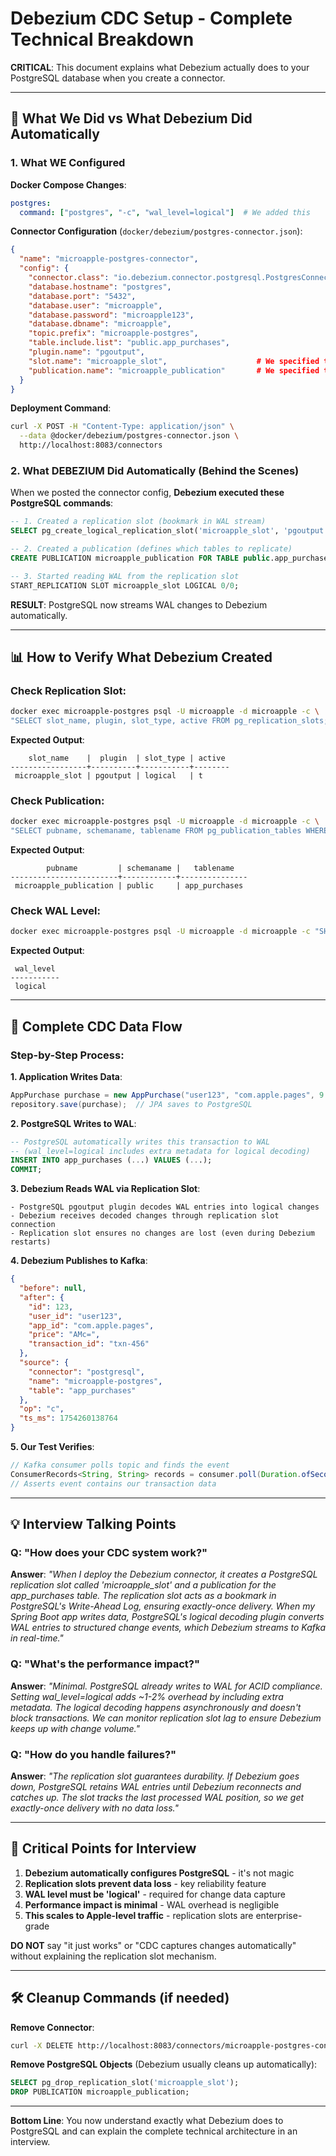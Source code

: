 # Debezium CDC Setup - Complete Technical Breakdown

**CRITICAL**: This document explains what Debezium actually does to your PostgreSQL database when you create a connector.

---

## 🚨 **What We Did vs What Debezium Did Automatically**

### **1. What WE Configured**

**Docker Compose Changes**:
```yaml
postgres:
  command: ["postgres", "-c", "wal_level=logical"]  # We added this
```

**Connector Configuration** (`docker/debezium/postgres-connector.json`):
```json
{
  "name": "microapple-postgres-connector",
  "config": {
    "connector.class": "io.debezium.connector.postgresql.PostgresConnector",
    "database.hostname": "postgres",
    "database.port": "5432", 
    "database.user": "microapple",
    "database.password": "microapple123",
    "database.dbname": "microapple",
    "topic.prefix": "microapple-postgres",
    "table.include.list": "public.app_purchases",
    "plugin.name": "pgoutput",
    "slot.name": "microapple_slot",                    # We specified this name
    "publication.name": "microapple_publication"       # We specified this name
  }
}
```

**Deployment Command**:
```bash
curl -X POST -H "Content-Type: application/json" \
  --data @docker/debezium/postgres-connector.json \
  http://localhost:8083/connectors
```

### **2. What DEBEZIUM Did Automatically (Behind the Scenes)**

When we posted the connector config, **Debezium executed these PostgreSQL commands**:

```sql
-- 1. Created a replication slot (bookmark in WAL stream)
SELECT pg_create_logical_replication_slot('microapple_slot', 'pgoutput');

-- 2. Created a publication (defines which tables to replicate)  
CREATE PUBLICATION microapple_publication FOR TABLE public.app_purchases;

-- 3. Started reading WAL from the replication slot
START_REPLICATION SLOT microapple_slot LOGICAL 0/0;
```

**RESULT**: PostgreSQL now streams WAL changes to Debezium automatically.

---

## 📊 **How to Verify What Debezium Created**

### **Check Replication Slot**:
```bash
docker exec microapple-postgres psql -U microapple -d microapple -c \
"SELECT slot_name, plugin, slot_type, active FROM pg_replication_slots;"
```

**Expected Output**:
```
    slot_name    |  plugin  | slot_type | active 
-----------------+----------+-----------+--------
 microapple_slot | pgoutput | logical   | t
```

### **Check Publication**:
```bash
docker exec microapple-postgres psql -U microapple -d microapple -c \
"SELECT pubname, schemaname, tablename FROM pg_publication_tables WHERE pubname = 'microapple_publication';"
```

**Expected Output**:
```
        pubname         | schemaname |   tablename   
------------------------+------------+---------------
 microapple_publication | public     | app_purchases
```

### **Check WAL Level**:
```bash
docker exec microapple-postgres psql -U microapple -d microapple -c "SHOW wal_level;"
```

**Expected Output**:
```
 wal_level 
-----------
 logical
```

---

## 🔧 **Complete CDC Data Flow**

### **Step-by-Step Process**:

**1. Application Writes Data**:
```java
AppPurchase purchase = new AppPurchase("user123", "com.apple.pages", 9.99, "txn-456");
repository.save(purchase);  // JPA saves to PostgreSQL
```

**2. PostgreSQL Writes to WAL**:
```sql
-- PostgreSQL automatically writes this transaction to WAL
-- (wal_level=logical includes extra metadata for logical decoding)
INSERT INTO app_purchases (...) VALUES (...);
COMMIT;
```

**3. Debezium Reads WAL via Replication Slot**:
```
- PostgreSQL pgoutput plugin decodes WAL entries into logical changes
- Debezium receives decoded changes through replication slot connection
- Replication slot ensures no changes are lost (even during Debezium restarts)
```

**4. Debezium Publishes to Kafka**:
```json
{
  "before": null,
  "after": {
    "id": 123,
    "user_id": "user123", 
    "app_id": "com.apple.pages",
    "price": "AMc=",
    "transaction_id": "txn-456"
  },
  "source": {
    "connector": "postgresql",
    "name": "microapple-postgres",
    "table": "app_purchases"
  },
  "op": "c",
  "ts_ms": 1754260138764
}
```

**5. Our Test Verifies**:
```java
// Kafka consumer polls topic and finds the event
ConsumerRecords<String, String> records = consumer.poll(Duration.ofSeconds(3));
// Asserts event contains our transaction data
```

---

## 💡 **Interview Talking Points**

### **Q: "How does your CDC system work?"**

**Answer**: 
*"When I deploy the Debezium connector, it creates a PostgreSQL replication slot called 'microapple_slot' and a publication for the app_purchases table. The replication slot acts as a bookmark in PostgreSQL's Write-Ahead Log, ensuring exactly-once delivery. When my Spring Boot app writes data, PostgreSQL's logical decoding plugin converts WAL entries to structured change events, which Debezium streams to Kafka in real-time."*

### **Q: "What's the performance impact?"**

**Answer**:
*"Minimal. PostgreSQL already writes to WAL for ACID compliance. Setting wal_level=logical adds ~1-2% overhead by including extra metadata. The logical decoding happens asynchronously and doesn't block transactions. We can monitor replication slot lag to ensure Debezium keeps up with change volume."*

### **Q: "How do you handle failures?"**

**Answer**:
*"The replication slot guarantees durability. If Debezium goes down, PostgreSQL retains WAL entries until Debezium reconnects and catches up. The slot tracks the last processed WAL position, so we get exactly-once delivery with no data loss."*

---

## 🚨 **Critical Points for Interview**

1. **Debezium automatically configures PostgreSQL** - it's not magic
2. **Replication slots prevent data loss** - key reliability feature  
3. **WAL level must be 'logical'** - required for change data capture
4. **Performance impact is minimal** - WAL overhead is negligible
5. **This scales to Apple-level traffic** - replication slots are enterprise-grade

**DO NOT** say "it just works" or "CDC captures changes automatically" without explaining the replication slot mechanism.

---

## 🛠️ **Cleanup Commands** (if needed)

**Remove Connector**:
```bash
curl -X DELETE http://localhost:8083/connectors/microapple-postgres-connector
```

**Remove PostgreSQL Objects** (Debezium usually cleans up automatically):
```sql
SELECT pg_drop_replication_slot('microapple_slot');
DROP PUBLICATION microapple_publication;
```

---

**Bottom Line**: You now understand exactly what Debezium does to PostgreSQL and can explain the complete technical architecture in an interview.